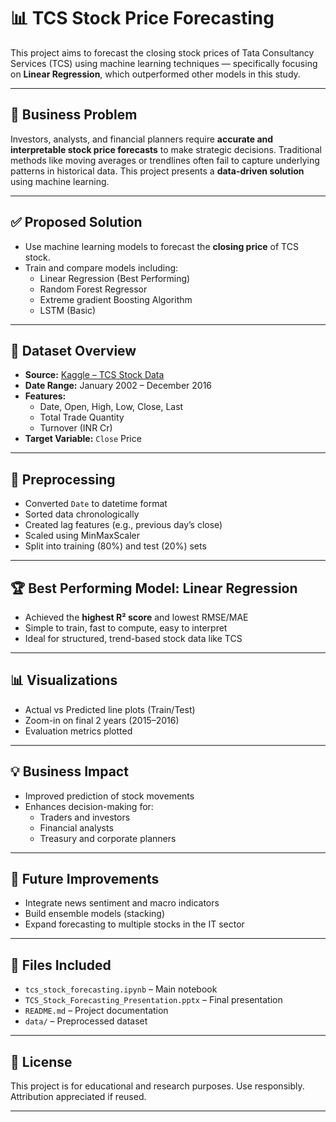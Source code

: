 # 📊 TCS Stock Price Forecasting

This project aims to forecast the closing stock prices of Tata Consultancy Services (TCS) using machine learning techniques — specifically focusing on **Linear Regression**, which outperformed other models in this study.

---

## 🧠 Business Problem

Investors, analysts, and financial planners require **accurate and interpretable stock price forecasts** to make strategic decisions. Traditional methods like moving averages or trendlines often fail to capture underlying patterns in historical data. This project presents a **data-driven solution** using machine learning.

---

## ✅ Proposed Solution

- Use machine learning models to forecast the **closing price** of TCS stock.
- Train and compare models including:
  - Linear Regression (Best Performing)
  - Random Forest Regressor
  - Extreme gradient Boosting Algorithm
  - LSTM (Basic)

---

## 📂 Dataset Overview

- **Source:** [Kaggle – TCS Stock Data](https://www.kaggle.com)
- **Date Range:** January 2002 – December 2016
- **Features:**
  - Date, Open, High, Low, Close, Last
  - Total Trade Quantity
  - Turnover (INR Cr)
- **Target Variable:** `Close` Price

---

## 🔧 Preprocessing

- Converted `Date` to datetime format
- Sorted data chronologically
- Created lag features (e.g., previous day’s close)
- Scaled using MinMaxScaler
- Split into training (80%) and test (20%) sets

---


## 🏆 Best Performing Model: Linear Regression

- Achieved the **highest R² score** and lowest RMSE/MAE
- Simple to train, fast to compute, easy to interpret
- Ideal for structured, trend-based stock data like TCS

---

## 📊 Visualizations

- Actual vs Predicted line plots (Train/Test)
- Zoom-in on final 2 years (2015–2016)
- Evaluation metrics plotted

---

## 💡 Business Impact

- Improved prediction of stock movements
- Enhances decision-making for:
  - Traders and investors
  - Financial analysts
  - Treasury and corporate planners

---

## 🚀 Future Improvements

- Integrate news sentiment and macro indicators
- Build ensemble models (stacking)
- Expand forecasting to multiple stocks in the IT sector

---

## 📁 Files Included

- `tcs_stock_forecasting.ipynb` – Main notebook
- `TCS_Stock_Forecasting_Presentation.pptx` – Final presentation
- `README.md` – Project documentation
- `data/` – Preprocessed dataset

---

## 📜 License

This project is for educational and research purposes. Use responsibly. Attribution appreciated if reused.

---

